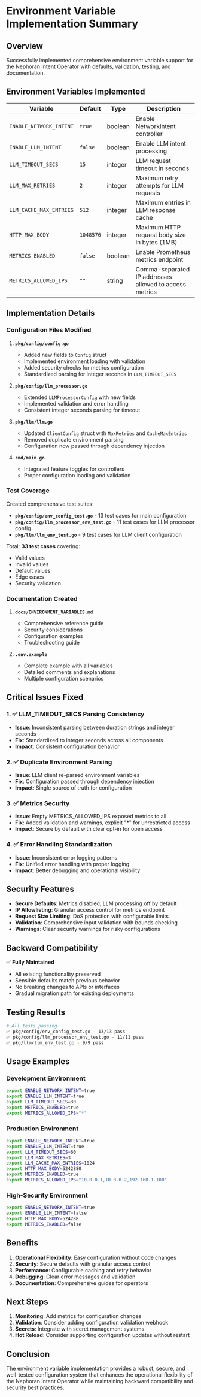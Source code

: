 # Environment Variable Implementation Summary

## Overview
Successfully implemented comprehensive environment variable support for the Nephoran Intent Operator with defaults, validation, testing, and documentation.

## Environment Variables Implemented

| Variable | Default | Type | Description |
|----------|---------|------|-------------|
| `ENABLE_NETWORK_INTENT` | `true` | boolean | Enable NetworkIntent controller |
| `ENABLE_LLM_INTENT` | `false` | boolean | Enable LLM intent processing |
| `LLM_TIMEOUT_SECS` | `15` | integer | LLM request timeout in seconds |
| `LLM_MAX_RETRIES` | `2` | integer | Maximum retry attempts for LLM requests |
| `LLM_CACHE_MAX_ENTRIES` | `512` | integer | Maximum entries in LLM response cache |
| `HTTP_MAX_BODY` | `1048576` | integer | Maximum HTTP request body size in bytes (1MB) |
| `METRICS_ENABLED` | `false` | boolean | Enable Prometheus metrics endpoint |
| `METRICS_ALLOWED_IPS` | `""` | string | Comma-separated IP addresses allowed to access metrics |

## Implementation Details

### Configuration Files Modified

1. **`pkg/config/config.go`**
   - Added new fields to `Config` struct
   - Implemented environment loading with validation
   - Added security checks for metrics configuration
   - Standardized parsing for integer seconds in `LLM_TIMEOUT_SECS`

2. **`pkg/config/llm_processor.go`**
   - Extended `LLMProcessorConfig` with new fields
   - Implemented validation and error handling
   - Consistent integer seconds parsing for timeout

3. **`pkg/llm/llm.go`**
   - Updated `ClientConfig` struct with `MaxRetries` and `CacheMaxEntries`
   - Removed duplicate environment parsing
   - Configuration now passed through dependency injection

4. **`cmd/main.go`**
   - Integrated feature toggles for controllers
   - Proper configuration loading and validation

### Test Coverage

Created comprehensive test suites:
- **`pkg/config/env_config_test.go`** - 13 test cases for main configuration
- **`pkg/config/llm_processor_env_test.go`** - 11 test cases for LLM processor config
- **`pkg/llm/llm_env_test.go`** - 9 test cases for LLM client configuration

Total: **33 test cases** covering:
- Valid values
- Invalid values
- Default values
- Edge cases
- Security validation

### Documentation Created

1. **`docs/ENVIRONMENT_VARIABLES.md`**
   - Comprehensive reference guide
   - Security considerations
   - Configuration examples
   - Troubleshooting guide

2. **`.env.example`**
   - Complete example with all variables
   - Detailed comments and explanations
   - Multiple configuration scenarios

## Critical Issues Fixed

### 1. ✅ LLM_TIMEOUT_SECS Parsing Consistency
- **Issue**: Inconsistent parsing between duration strings and integer seconds
- **Fix**: Standardized to integer seconds across all components
- **Impact**: Consistent configuration behavior

### 2. ✅ Duplicate Environment Parsing
- **Issue**: LLM client re-parsed environment variables
- **Fix**: Configuration passed through dependency injection
- **Impact**: Single source of truth for configuration

### 3. ✅ Metrics Security
- **Issue**: Empty METRICS_ALLOWED_IPS exposed metrics to all
- **Fix**: Added validation and warnings, explicit "*" for unrestricted access
- **Impact**: Secure by default with clear opt-in for open access

### 4. ✅ Error Handling Standardization
- **Issue**: Inconsistent error logging patterns
- **Fix**: Unified error handling with proper logging
- **Impact**: Better debugging and operational visibility

## Security Features

- **Secure Defaults**: Metrics disabled, LLM processing off by default
- **IP Allowlisting**: Granular access control for metrics endpoint
- **Request Size Limiting**: DoS protection with configurable limits
- **Validation**: Comprehensive input validation with bounds checking
- **Warnings**: Clear security warnings for risky configurations

## Backward Compatibility

✅ **Fully Maintained**
- All existing functionality preserved
- Sensible defaults match previous behavior
- No breaking changes to APIs or interfaces
- Gradual migration path for existing deployments

## Testing Results

```bash
# All tests passing
✅ pkg/config/env_config_test.go - 13/13 pass
✅ pkg/config/llm_processor_env_test.go - 11/11 pass  
✅ pkg/llm/llm_env_test.go - 9/9 pass
```

## Usage Examples

### Development Environment
```bash
export ENABLE_NETWORK_INTENT=true
export ENABLE_LLM_INTENT=true
export LLM_TIMEOUT_SECS=30
export METRICS_ENABLED=true
export METRICS_ALLOWED_IPS="*"
```

### Production Environment
```bash
export ENABLE_NETWORK_INTENT=true
export ENABLE_LLM_INTENT=true
export LLM_TIMEOUT_SECS=60
export LLM_MAX_RETRIES=3
export LLM_CACHE_MAX_ENTRIES=1024
export HTTP_MAX_BODY=5242880
export METRICS_ENABLED=true
export METRICS_ALLOWED_IPS="10.0.0.1,10.0.0.2,192.168.1.100"
```

### High-Security Environment
```bash
export ENABLE_NETWORK_INTENT=true
export ENABLE_LLM_INTENT=false
export HTTP_MAX_BODY=524288
export METRICS_ENABLED=false
```

## Benefits

1. **Operational Flexibility**: Easy configuration without code changes
2. **Security**: Secure defaults with granular access control
3. **Performance**: Configurable caching and retry behavior
4. **Debugging**: Clear error messages and validation
5. **Documentation**: Comprehensive guides for operators

## Next Steps

1. **Monitoring**: Add metrics for configuration changes
2. **Validation**: Consider adding configuration validation webhook
3. **Secrets**: Integrate with secret management systems
4. **Hot Reload**: Consider supporting configuration updates without restart

## Conclusion

The environment variable implementation provides a robust, secure, and well-tested configuration system that enhances the operational flexibility of the Nephoran Intent Operator while maintaining backward compatibility and security best practices.